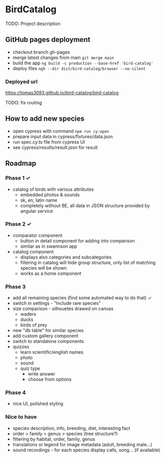 # BirdCatalog

TODO: Project description

## GitHub pages deployment

- checkout branch gh-pages
- merge latest changes from main `git merge main`
- build the app `ng build -c production --base-href 'bird-catalog'`
- deploy files `ngh --dir dist/bird-catalog/browser --no-silent`

### Deployed url

https://tomas3093.github.io/bird-catalog/bird-catalog

TODO: fix routing

## How to add new species

- open cypress with command `npm run cy:open`
- prepare input data in cypress/fixtures/data.json
- run spec.cy.ts file from cypress UI
- see cypress/results/result.json for result

## Roadmap

### Phase 1 ✓

- catalog of birds with various attributes
  - embedded photos & sounds
  - sk, en, latin name
  - completely without BE, all data in JSON structure provided by angular service

### Phase 2 ✓

- comparator component
  - button in detail component for adding into comparison
  - similar as in swannson app
- catalog component
  - displays also categories and subcategories
  - filtering in catalog will hide group structure, only list of matching species will be shown
  - works as a home component

### Phase 3

- add all remaining species (find some automated way to do that) ✓
- switch in settings - "Include rare species"
- size comparison - silhouetes drawed on canvas
  - waders
  - ducks
  - birds of prey
- new "db table" for similar species
- add custom gallery component
- switch to standalone components
- quizzes
  - learn scientific/english names
  - photo
  - sound
  - quiz type
    - write answer
    - choose from options

### Phase 4

- nice UI, polished styling

### Nice to have

- species description, info, breeding, diet, interesting fact
- order > family > genus > species (tree structure?)
- filtering by habitat, order, family, genus
- translations or legend for image metadata (adult, breeding male...)
- sound recordings - for each species display calls, song... (if available)
